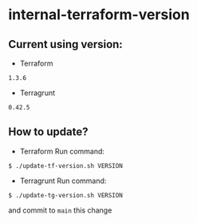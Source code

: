 # internal-terraform-version

## Current using version:
- Terraform
```
1.3.6
```
- Terragrunt
```
0.42.5
```

## How to update?

- Terraform
Run command:
```
$ ./update-tf-version.sh VERSION
```

- Terragrunt
Run command:
```
$ ./update-tg-version.sh VERSION
```

and commit to `main` this change

